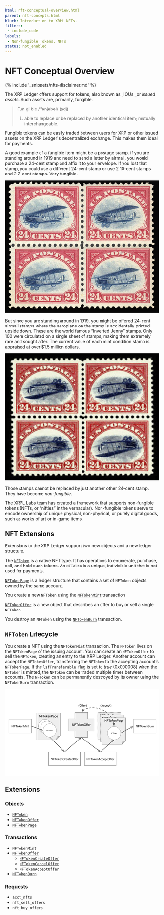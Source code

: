 ```yaml
---
html: nft-conceptual-overview.html
parent: nft-concepts.html
blurb: Introduction to XRPL NFTs.
filters:
 - include_code
labels:
 - Non-fungible Tokens, NFTs
status: not_enabled
---
```


# NFT Conceptual Overview
{% include '_snippets/nfts-disclaimer.md' %}

The XRP Ledger offers support for tokens, also known as _IOUs _or _issued assets_. Such assets are, primarily, fungible.

> Fun·gi·ble /ˈfənjəbəl/ (adj)
>
> 1. able to replace or be replaced by another identical item; mutually interchangeable.

Fungible tokens can be easily traded between users for XRP or other issued assets on the XRP Ledger's decentralized exchange. This makes them ideal for payments.


A good example of a fungible item might be a postage stamp. If you are standing around in 1919 and need to send a letter by airmail, you would purchase a 24-cent stamp and affix it to your envelope. If you lost that stamp, you could use a different 24-cent stamp or use 2 10-cent stamps and 2 2-cent stamps. Very fungible.

![Jenny Stamps](img/nft-concepts1.png "Jenny Stamps")

But since you are standing around in 1919, you might be offered 24-cent airmail stamps where the aeroplane on the stamp is accidentally printed upside down. These are the world famous “Inverted Jenny” stamps. Only 100 were circulated on a single sheet of stamps, making them extremely rare and sought after. The current value of each mint condition stamp is appraised at over $1.5 million dollars.

![Jenny Stamps](img/nft-concepts2.png "Jenny Stamps")


Those stamps cannot be replaced by just another other 24-cent stamp. They have become _non-fungible_.

The XRPL Labs team has created a framework that supports non-fungible tokens (NFTs, or “nifties” in the vernacular).  Non-fungible tokens serve to encode ownership of unique physical, non-physical, or purely digital goods, such as works of art or in-game items.


## NFT Extensions

Extensions to the XRP Ledger support two new objects and a new ledger structure.

The <code>[NFToken](references/protocol-reference/ledger-data/ledger-object-types/nftoken.html)</code> is a native NFT type. It has operations to enumerate, purchase, sell, and hold such tokens. An <code>NFToken</code> is a unique, indivisible unit that is not used for payments.

<code>[NFTokenPage](references/protocol-reference/ledger-data/ledger-object-types/nftokenpage.html)</code> is a ledger structure that contains a set of <code>NFToken</code> objects owned by the same account.

You create a new `NFToken` using the <code>[NFTokenMint](references/protocol-reference/ledger-data/ledger-object-types/nftokenmint.html)</code> transaction

<code>[NFTokenOffer](references/protocol-reference/ledger-data/ledger-object-types/nftokenoffer.html)</code> is a new object that describes an offer to buy or sell a single <code>NFToken</code>.

You destroy an `NFToken` using the <code>[NFTokenBurn](references/protocol-reference/ledger-data/ledger-object-types/nftokenburn.html)</code> transaction.


## `NFToken` Lifecycle

You create a NFT using the `NFTokenMint` transaction. The `NFToken` lives on the `NFTokenPage` of the issuing account. You can create an `NFTokenOffer` to sell the `NFToken`, creating an entry to the XRP Ledger. Another account can accept the `NFTokenOffer`, transferring the `NFToken` to the accepting account’s `NFTokenPage`. If the `lsfTransferable `flag is set to _true_ (0x000008) when the `NFToken` is minted, the `NFToken` can be traded multiple times between accounts. The `NFToken` can be permanently destroyed by its owner using the `NFTokenBurn` transaction.

![The NFT Lifecycle](img/nft-lifecycle.png "NFT Lifecycle Image")



## Extensions


### Objects



* <code>[NFToken](references/protocol-reference/ledger-data/ledger-object-types/nftoken.html)</code>
* <code>[NFTokenOffer](references/protocol-reference/ledger-data/ledger-object-types/nftokenoffer.html)</code>
* <code>[NFTokenPage](references/protocol-reference/ledger-data/ledger-object-types/nftokenpage.html)</code>


### Transactions



* <code>[NFTokenMint](references/protocol-reference/transactions/transaction-types/nftokenmint.html)</code>
* <code>[NFTokenOffer](references/protocol-reference/transactions/transaction-types/nftokenoffer.html)</code>
    * <code>[NFTokenCreateOffer](references/protocol-reference/transactions/transaction-types/nftokencreateoffer.html)</code>
    * <code>[NFTokenCancelOffer](references/protocol-reference/transactions/transaction-types/nftokencanceloffer.html)</code>
    * <code>[NFTokenAcceptOffer](references/protocol-reference/transactions/transaction-types/nftokenacceptoffer.html)</code>
* <code>[NFTokenBurn](references/protocol-reference/transactions/transaction-types/nftokenburn.html)</code>


### Requests



* `acct_nfts`
* `nft_sell_offers`
* `nft_buy_offers`
